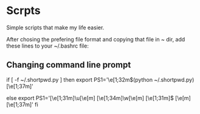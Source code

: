 # Scrpts
Simple scripts that make my life easier. 

After chosing the prefering file format and copying that file in ~ dir, add these lines to your ~/.bashrc file:

## Changing command line prompt
if [ -f ~/.shortpwd.py ]
then
   export PS1='\e[1;32m$(python ~/.shortpwd.py)\[\e[1;37m\]'

else
   export PS1='\[\e[1;31m\]\u\[\e[m\] \[\e[1;34m\]\w\[\e[m\] \[\e[1;31m\]\$ \[\e[m\]\[\e[1;37m\]'
fi
